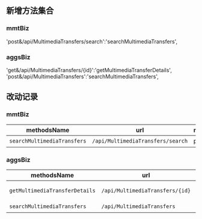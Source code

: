 
## 新增方法集合

### mmtBiz
'post&/api/MultimediaTransfers/search':'searchMultimediaTransfers',

### aggsBiz
'get&/api/MultimediaTransfers/{id}':'getMultimediaTransferDetails',
'post&/api/MultimediaTransfers':'searchMultimediaTransfers',


## 改动记录
### mmtBiz
|methodsName|url|methodType|describe|version|
|--|--|--|--|--|
|`searchMultimediaTransfers`|`/api/MultimediaTransfers/search`|post|查询拍传|v1|

### aggsBiz
|methodsName|url|methodType|describe|version|
|--|--|--|--|--|
|`getMultimediaTransferDetails`|`/api/MultimediaTransfers/{id}`|get|查询拍传详情|v1|
|`searchMultimediaTransfers`|`/api/MultimediaTransfers`|post|查询拍传|v1|
